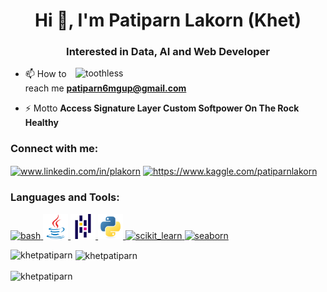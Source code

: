 <h1 align="center">Hi 👋, I'm Patiparn Lakorn (Khet)</h1>
<h3 align="center">Interested in Data, AI and Web Developer</h3>

<img align="right" alt="toothless" width="400" src="https://upload.wikimedia.org/wikipedia/commons/f/fc/Toothless-dancing-toothless.gif">


[comment]:< 🌱 I’m currently learning **Stat&Prob and Machine Learning.>

- 📫 How to reach me **patiparn6mgup@gmail.com**

- ⚡ Motto **Access Signature Layer Custom Softpower On The Rock Healthy**

<h3 align="left">Connect with me:</h3>
<p align="left">
<a href="https://linkedin.com/in/plakorn" target="blank"><img align="center" src="https://raw.githubusercontent.com/rahuldkjain/github-profile-readme-generator/master/src/images/icons/Social/linked-in-alt.svg" alt="www.linkedin.com/in/plakorn" height="30" width="40" /></a>
<a href="https://www.kaggle.com/patiparnlakorn" target="blank"><img align="center" src="https://raw.githubusercontent.com/rahuldkjain/github-profile-readme-generator/master/src/images/icons/Social/kaggle.svg" alt="https://www.kaggle.com/patiparnlakorn" height="30" width="40" /></a>
</p>

<h3 align="left">Languages and Tools:</h3>
<p align="left"> <a href="https://www.gnu.org/software/bash/" target="_blank" rel="noreferrer"> <img src="https://www.vectorlogo.zone/logos/gnu_bash/gnu_bash-icon.svg" alt="bash" width="40" height="40"/> </a> <a href="https://www.java.com" target="_blank" rel="noreferrer"> <img src="https://raw.githubusercontent.com/devicons/devicon/master/icons/java/java-original.svg" alt="java" width="40" height="40"/> </a> <a href="https://pandas.pydata.org/" target="_blank" rel="noreferrer"> <img src="https://raw.githubusercontent.com/devicons/devicon/2ae2a900d2f041da66e950e4d48052658d850630/icons/pandas/pandas-original.svg" alt="pandas" width="40" height="40"/> </a> <a href="https://www.python.org" target="_blank" rel="noreferrer"> <img src="https://raw.githubusercontent.com/devicons/devicon/master/icons/python/python-original.svg" alt="python" width="40" height="40"/> </a> <a href="https://scikit-learn.org/" target="_blank" rel="noreferrer"> <img src="https://upload.wikimedia.org/wikipedia/commons/0/05/Scikit_learn_logo_small.svg" alt="scikit_learn" width="40" height="40"/> </a> <a href="https://seaborn.pydata.org/" target="_blank" rel="noreferrer"> <img src="https://seaborn.pydata.org/_images/logo-mark-lightbg.svg" alt="seaborn" width="40" height="40"/> </a> </p>

<p><img align="left" src="https://github-readme-stats.vercel.app/api/top-langs?username=khetpatiparn&show_icons=true&locale=en&layout=compact" alt="khetpatiparn" /></p>

<p>&nbsp;<img align="center" src="https://github-readme-stats.vercel.app/api?username=khetpatiparn&show_icons=true&locale=en" alt="khetpatiparn" /></p>

<p><img align="center" src="https://github-readme-streak-stats.herokuapp.com/?user=khetpatiparn&" alt="khetpatiparn" /></p>
